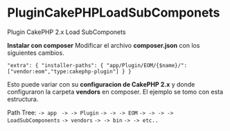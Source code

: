 # PluginCakePHPLoadSubComponets
Plugin CakePHP 2.x Load SubComponets

**Instalar con composer**
Modificar el archivo **composer.json** con los siguientes cambios.

`"extra": {
        "installer-paths": {
            "app/Plugin/EOM/{$name}/": ["vendor:eom","type:cakephp-plugin"]
        }
    }`

Esto puede variar con su **configuracion de CakePHP 2.x** y donde configuraron la carpeta **vendors** en composer.
El ejemplo se tomo con esta estructura.

Path Tree:
`-> app `
`-> -> Plugin`
`-> -> -> EOM`
`-> -> -> -> LoadSubComponents`
`-> vendors`
`-> -> bin`
`-> -> etc..`

